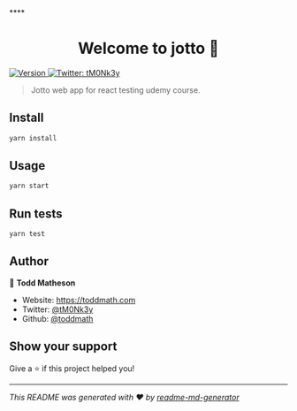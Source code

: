 ****<h1 align="center">Welcome to jotto 👋</h1>
<p>
  <a href="https://www.npmjs.com/package/jotto" target="_blank">
    <img alt="Version" src="https://img.shields.io/npm/v/jotto.svg">
  </a>
  <a href="https://twitter.com/tM0Nk3y" target="_blank">
    <img alt="Twitter: tM0Nk3y" src="https://img.shields.io/twitter/follow/tM0Nk3y.svg?style=social" />
  </a>
</p>

> Jotto web app for react testing udemy course.

## Install

```sh
yarn install
```

## Usage

```sh
yarn start
```

## Run tests

```sh
yarn test
```

## Author

👤 **Todd Matheson**

* Website: https://toddmath.com
* Twitter: [@tM0Nk3y](https://twitter.com/tM0Nk3y)
* Github: [@toddmath](https://github.com/toddmath)

## Show your support

Give a ⭐️ if this project helped you!

***
_This README was generated with ❤️ by [readme-md-generator](https://github.com/kefranabg/readme-md-generator)_